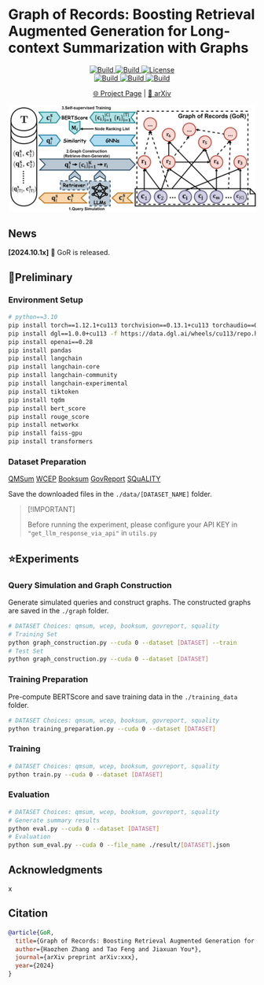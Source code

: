 # Graph of Records: Boosting Retrieval Augmented Generation for Long-context Summarization with Graphs


<p align="center">
    <a href="https://ulab-uiuc.github.io/GoR/">
        <img alt="Build" src="https://img.shields.io/badge/Project-Page-blue">
    </a>
    <a href="https://arxiv.org/abs/xxx">
        <img alt="Build" src="https://img.shields.io/badge/arXiv-xxxx.xxxxx-red?logo=arxiv">
    </a>
    <!-- <a href="xxx">
        <img alt="Build" src="https://img.shields.io/badge/Twitter-black?logo=X">
    </a> -->
    <a href="https://github.com/ulab-uiuc/GoR/blob/master/LICENSE">
        <img alt="License" src="https://img.shields.io/badge/LICENSE-MIT-green">
    </a>
    <br>
    <a href="https://github.com/ulab-uiuc/GoR">
        <img alt="Build" src="https://img.shields.io/github/stars/ulab-uiuc/GoR">
    </a>
    <a href="https://github.com/ulab-uiuc/GoR">
        <img alt="Build" src="https://img.shields.io/github/forks/ulab-uiuc/GoR">
    </a>
    <a href="https://github.com/ulab-uiuc/GoR">
        <img alt="Build" src="https://img.shields.io/github/issues/ulab-uiuc/GoR">
    </a>
</p>


<p align="center">
    <a href="https://ulab-uiuc.github.io/GoR/">🌐 Project Page</a> |
    <a href="https://arxiv.org/abs/xxx">📜 arXiv</a>
    <!-- <a href="xxx">📮 Twitter Post</a> -->
<p>


![Method](./figures/model.png)



## News

<!-- **[2024.10.1x]** 🌟Release AcademicEval -->
**[2024.10.1x]** 🌟 GoR is released.
<!-- **[2024.10.1x]** 🌟Release Thought Retriever -->


## 📌Preliminary


### Environment Setup

```bash
# python==3.10
pip install torch==1.12.1+cu113 torchvision==0.13.1+cu113 torchaudio==0.12.1 --extra-index-url https://download.pytorch.org/whl/cu113
pip install dgl==1.0.0+cu113 -f https://data.dgl.ai/wheels/cu113/repo.html
pip install openai==0.28
pip install pandas
pip install langchain
pip install langchain-core
pip install langchain-community
pip install langchain-experimental
pip install tiktoken
pip install tqdm
pip install bert_score
pip install rouge_score
pip install networkx
pip install faiss-gpu
pip install transformers
```

### Dataset Preparation

[QMSum](https://github.com/Yale-LILY/QMSum)
[WCEP](https://huggingface.co/datasets/ccdv/WCEP-10)
[Booksum](https://huggingface.co/datasets/kmfoda/booksum)
[GovReport](https://huggingface.co/datasets/ccdv/govreport-summarization/tree/refs%2Fconvert%2Fparquet/document)
[SQuALITY](https://github.com/nyu-mll/SQuALITY)


Save the downloaded files in the `./data/[DATASET_NAME]` folder.


> \[!IMPORTANT\]
>
> Before running the experiment, please configure your API KEY in `"get_llm_response_via_api"` in `utils.py`



## ⭐Experiments



### Query Simulation and Graph Construction

Generate simulated queries and construct graphs. The constructed graphs are saved in the `./graph` folder.

```bash
# DATASET Choices: qmsum, wcep, booksum, govreport, squality
# Training Set
python graph_construction.py --cuda 0 --dataset [DATASET] --train
# Test Set
python graph_construction.py --cuda 0 --dataset [DATASET]
```


### Training Preparation

Pre-compute BERTScore and save training data in the `./training_data` folder.



```bash
# DATASET Choices: qmsum, wcep, booksum, govreport, squality
python training_preparation.py --cuda 0 --dataset [DATASET]
```



### Training


```bash
# DATASET Choices: qmsum, wcep, booksum, govreport, squality
python train.py --cuda 0 --dataset [DATASET]
```


### Evaluation


```bash
# DATASET Choices: qmsum, wcep, booksum, govreport, squality
# Generate summary results
python eval.py --cuda 0 --dataset [DATASET]
# Evaluation
python sum_eval.py --cuda 0 --file_name ./result/[DATASET].json
```





## Acknowledgments

x



## Citation

```bibtex
@article{GoR,
  title={Graph of Records: Boosting Retrieval Augmented Generation for Long-context Summarization with Graphs},
  author={Haozhen Zhang and Tao Feng and Jiaxuan You*},
  journal={arXiv preprint arXiv:xxx},
  year={2024}
}
```


<!-- <picture>
<source media="(prefers-color-scheme: dark)" srcset="https://api.star-history.com/svg?repos=ulab-uiuc%2FGoR&theme=dark&type=Date">
<img width="100%" src="https://api.star-history.com/svg?repos=ulab-uiuc%2FGoR&type=Date">
</picture> -->